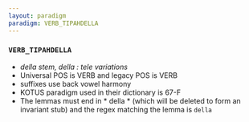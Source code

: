 ```yaml
---
layout: paradigm
paradigm: VERB_TIPAHDELLA
---
```

### ` VERB_TIPAHDELLA `

* _della stem, della : tele variations_
* Universal POS is VERB and legacy POS is VERB
* suffixes use back vowel harmony
* KOTUS paradigm used in their dictionary is 67-F
* The lemmas must end in * della * (which will be deleted to form an invariant stub) and the regex matching the lemma is ` della `

